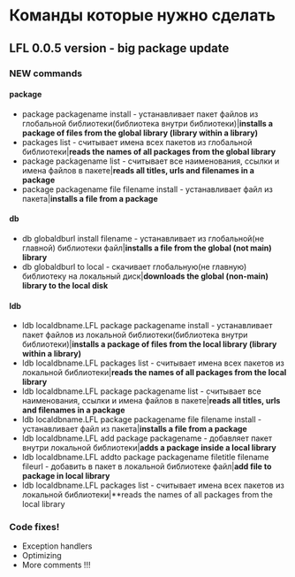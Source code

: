 # Команды которые нужно сделать

## LFL 0.0.5 version - big package update
### NEW commands

#### package

* package packagename install - устанавливает пакет файлов из глобальной библиотеки(библиотека внутри библиотеки)|**installs a package of files from the global library (library within a library)**
* packages list - считывает имена всех пакетов из глобальной библиотеки|**reads the names of all packages from the global library**
* package packagename list - считывает все наименования, ссылки и имена файлов в пакете|**reads all titles, urls and filenames in a package**
* package packagename file filename install - устанавливает файл из пакета|**installs a file from a package**

#### db

* db globaldburl install filename - устанавливает из глобальной(не главной) библиотеки файл|**installs a file from the global (not main) library**
* db globaldburl to local - скачивает глобальную(не главную) библиотеку на локальный диск|**downloads the global (non-main) library to the local disk**

#### ldb

* ldb localdbname.LFL package packagename install - устанавливает пакет файлов из локальной библиотеки(библиотека внутри библиотеки)|**installs a package of files from the local library (library within a library)**
* ldb localdbname.LFL packages list - считывает имена всех пакетов из локальной библиотеки|**reads the names of all packages from the local library**
* ldb localdbname.LFL package packagename list - считывает все наименования, ссылки и имена файлов в пакете|**reads all titles, urls and filenames in a package**
* ldb localdbname.LFL package packagename file filename install - устанавливает файл из пакета|**installs a file from a package**
* ldb localdbname.LFL add package packagename - добавляет пакет внутри локальной библиотеки|**adds a package inside a local library**
* ldb localdbname.LFL addto package packagename filetitle filename fileurl - добавить в пакет в локальной библиотеке файл|**add file to package in local library**
* ldb localdbname.LFL packages list - считывает имена всех пакетов из локальной библиотеки|**reads the names of all packages from the local library

### Code fixes! 

* Exception handlers
* Optimizing
* More comments !!!
